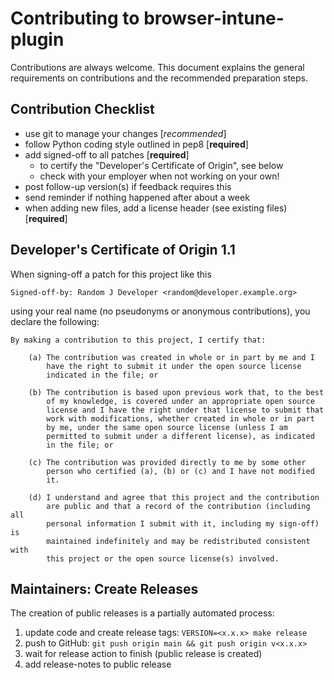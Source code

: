 <!--
SPDX-FileCopyrightText: Copyright 2024 Siemens AG
SPDX-License-Identifier: MPL-2.0
-->

# Contributing to browser-intune-plugin

Contributions are always welcome. This document explains the
general requirements on contributions and the recommended preparation
steps.

## Contribution Checklist

- use git to manage your changes [*recommended*]
- follow Python coding style outlined in pep8 [**required**]
- add signed-off to all patches [**required**]
    - to certify the "Developer's Certificate of Origin", see below
    - check with your employer when not working on your own!
- post follow-up version(s) if feedback requires this
- send reminder if nothing happened after about a week
- when adding new files, add a license header (see existing files) [**required**]

Developer's Certificate of Origin 1.1
-------------------------------------

When signing-off a patch for this project like this

    Signed-off-by: Random J Developer <random@developer.example.org>

using your real name (no pseudonyms or anonymous contributions), you declare the
following:

    By making a contribution to this project, I certify that:

        (a) The contribution was created in whole or in part by me and I
            have the right to submit it under the open source license
            indicated in the file; or

        (b) The contribution is based upon previous work that, to the best
            of my knowledge, is covered under an appropriate open source
            license and I have the right under that license to submit that
            work with modifications, whether created in whole or in part
            by me, under the same open source license (unless I am
            permitted to submit under a different license), as indicated
            in the file; or

        (c) The contribution was provided directly to me by some other
            person who certified (a), (b) or (c) and I have not modified
            it.

        (d) I understand and agree that this project and the contribution
            are public and that a record of the contribution (including all
            personal information I submit with it, including my sign-off) is
            maintained indefinitely and may be redistributed consistent with
            this project or the open source license(s) involved.

## Maintainers: Create Releases

The creation of public releases is a partially automated process:

1. update code and create release tags: `VERSION=<x.x.x> make release`
2. push to GitHub: `git push origin main && git push origin v<x.x.x>`
3. wait for release action to finish (public release is created)
4. add release-notes to public release
